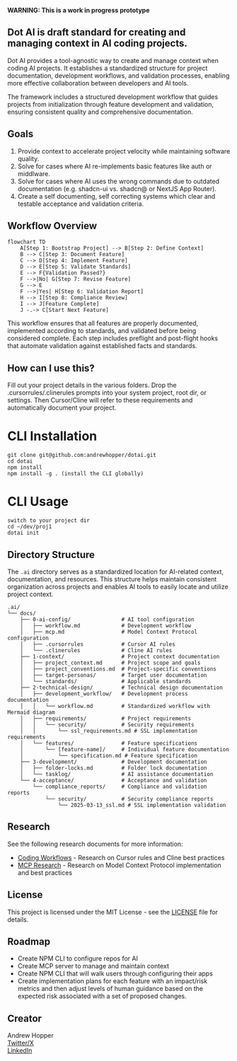 **WARNING: This is a work in progress prototype**

## Dot AI is draft standard for creating and managing context in AI coding projects.

Dot AI provides a tool-agnostic way to create and manage context when coding AI projects. It establishes a standardized structure for project documentation, development workflows, and validation processes, enabling more effective collaboration between developers and AI tools.

The framework includes a structured development workflow that guides projects from initialization through feature development and validation, ensuring consistent quality and comprehensive documentation.

## Goals

1. Provide context to accelerate project velocity while maintaining software quality.
2. Solve for cases where AI re-implements basic features like auth or middlware.
3. Solve for cases where AI uses the wrong commands due to outdated documentation (e.g. shadcn-ui vs. shadcn@ or NextJS App Router).
4. Create a self documenting, self correcting systems which clear and testable acceptance and validation criteria.

## Workflow Overview
```mermaid
flowchart TD
    A[Step 1: Bootstrap Project] --> B[Step 2: Define Context]
    B --> C[Step 3: Document Feature]
    C --> D[Step 4: Implement Feature]
    D --> E[Step 5: Validate Standards]
    E --> F{Validation Passed?}
    F -->|No| G[Step 7: Revise Feature]
    G --> E
    F -->|Yes| H[Step 6: Validation Report]
    H --> I[Step 8: Compliance Review]
    I --> J[Feature Complete]
    J -.-> C[Start Next Feature]
```


This workflow ensures that all features are properly documented, implemented according to standards, and validated before being considered complete. Each step includes preflight and post-flight hooks that automate validation against established facts and standards.

## How can I use this?

Fill out your project details in the various folders.  Drop the .cursorrules/.clinerules prompts into your system project, root dir, or settings.  Then Cursor/Cline will refer to these requirements and automatically document your project.

# CLI Installation

```
git clone git@github.com:andrewhopper/dotai.git
cd dotai
npm install
npm install -g . (install the CLI globally)
```

# CLI Usage
```
switch to your project dir
cd ~/dev/proj1
dotai init
```

## Directory Structure

The `.ai` directory serves as a standardized location for AI-related context, documentation, and resources. This structure helps maintain consistent organization across projects and enables AI tools to easily locate and utilize project context.

```
.ai/
└── docs/
    ├── 0-ai-config/                # AI tool configuration
    │   ├── workflow.md             # Development workflow 
    │   ├── mcp.md                  # Model Context Protocol configuration
    │   ├── .cursorrules            # Cursor AI rules
    │   └── .clinerules             # Cline AI rules
    ├── 1-context/                  # Project context documentation
    │   ├── project_context.md      # Project scope and goals
    │   ├── project_conventions.md  # Project-specific conventions
    │   ├── target-personas/        # Target user documentation
    │   └── standards/              # Applicable standards
    ├── 2-technical-design/         # Technical design documentation
    │   ├── development_workflow/   # Development process documentation
    │   │   └── workflow.md         # Standardized workflow with Mermaid diagram
    │   ├── requirements/           # Project requirements
    │   │   └── security/           # Security requirements
    │   │       └── ssl_requirements.md # SSL implementation requirements
    │   └── features/               # Feature specifications
    │       └── [feature-name]/     # Individual feature documentation
    │           └── specification.md # Feature specification
    ├── 3-development/              # Development documentation
    │   ├── folder-locks.md         # Folder lock documentation
    │   └── tasklog/                # AI assistance documentation
    └── 4-acceptance/               # Acceptance and validation
        └── compliance_reports/     # Compliance and validation reports
            └── security/           # Security compliance reports
                └── 2025-03-13_ssl.md # SSL implementation validation
```

## Research

See the following research documents for more information:

- [Coding Workflows](research/coding-workflows.md) - Research on Cursor rules and Cline best practices
- [MCP Research](research/mcp-servers.md) - Research on Model Context Protocol implementation and best practices


## License

This project is licensed under the MIT License - see the [LICENSE](LICENSE) file for details.

## Roadmap

- Create NPM CLI to configure repos for AI
- Create MCP server to manage and maintain context
- Create NPM CLI that will walk users through configuring their apps
- Create implementation plans for each feature with an impact/risk metrics and then adjust levels of human guidance based on the expected risk associated with a set of proposed changes.

## Creator

Andrew Hopper  
[Twitter/X](https://x.com/andrewhopper)  
[LinkedIn](https://linkedin.com/in/andrewhopper)
